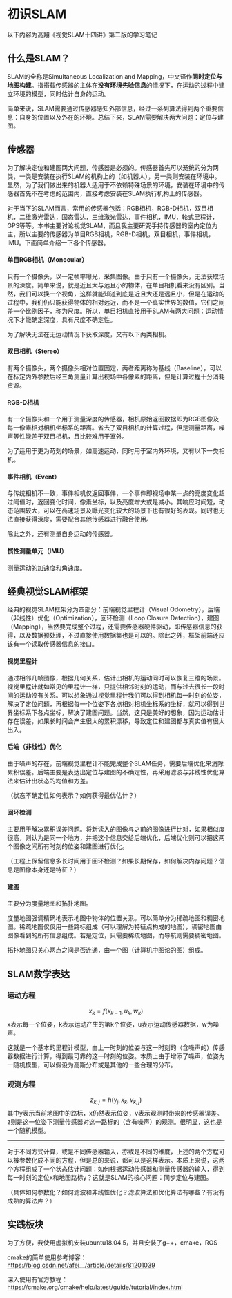 # 初识SLAM

以下内容为高翔《视觉SLAM十四讲》第二版的学习笔记

## 什么是SLAM？

SLAM的全称是Simultaneous Localization and Mapping，中文译作**同时定位与地图构建**。指搭载传感器的主体在**没有环境先验信息**的情况下，在运动的过程中建立环境的模型，同时估计自身的运动。

简单来说，SLAM需要通过传感器感知外部信息，经过一系列算法得到两个重要信息：自身的位置以及外在的环境。总结下来，SLAM需要解决两大问题：定位与建图。

## 传感器

为了解决定位和建图两大问题，传感器是必须的。传感器首先可以笼统的分为两类，一类是安装在执行SLAM的机构上的（如机器人），另一类则安装在环境中。显然，为了我们做出来的机器人适用于不依赖特殊场景的环境，安装在环境中的传感器首先不在考虑的范围内，直接考虑安装在SLAM执行机构上的传感器。

对于当下的SLAM而言，常用的传感器包括：RGB相机，RGB-D相机，双目相机，二维激光雷达，固态雷达，三维激光雷达，事件相机，IMU，轮式里程计，GPS等等。本书主要讨论视觉SLAM，而且我主要研究手持传感器的室内定位为主，所以主要的传感器为单目RGB相机，RGB-D相机，双目相机，事件相机，IMU。下面简单介绍一下各个传感器。

#### 单目RGB相机（Monocular）

只有一个摄像头，以一定帧率曝光，采集图像。由于只有一个摄像头，无法获取场景的深度。简单来说，就是近且大与远且小的物体，在单目相机看来没有区别。当然，我们可以换一个视角，这样就能知道到底是近且大还是远且小，但是在运动的过程中，我们仍只能获得物体的相对远近，而不是一个真实世界的数值，它们之间差一个比例因子，称为尺度。所以，单目相机直接用于SLAM有两大问题：运动情况下才能确定深度，具有尺度不确定性。



为了解决无法在无运动情况下获取深度，又有以下两类相机。

#### 双目相机（Stereo）

有两个摄像头，两个摄像头相对位置固定，两者距离称为基线（Baseline），可以在标定内外参数后经三角测量计算出视场中各像素的距离，但是计算过程十分消耗资源。

#### RGB-D相机

有一个摄像头和一个用于测量深度的传感器，相机原始返回数据即为RGB图像及每一像素相对相机坐标系的距离。省去了双目相机的计算过程，但是测量距离，噪声等性能差于双目相机，且比较难用于室外。



为了适用于更为苛刻的场景，如高速运动，同时用于室内外环境，又有以下一类相机。

#### 事件相机（Event）

与传统相机不一致，事件相机仅返回事件，一个事件即视场中某一点的亮度变化超过阈值时，返回变化时间，像素坐标，以及亮度增大或是减小。其响应时间短，动态范围较大，可以在高速场景及曝光变化较大的场景下也有很好的表现。同时也无法直接获得深度，需要配合其他传感器进行融合使用。



除此之外，还有测量自身运动的传感器。

#### 惯性测量单元（IMU）

测量运动的加速度和角速度。

## 经典视觉SLAM框架

经典的视觉SLAM框架分为四部分：前端视觉里程计（Visual Odometry），后端（非线性）优化（Optimization），回环检测（Loop Closure Detection），建图（Mapping），当然要完成整个过程，还需要传感器硬件驱动，即传感器信息的获得，以及数据预处理，不过直接使用数据集也是可以的。除此之外，框架前端还应该有一个读取传感器信息的接口。

#### 视觉里程计

通过相邻几帧图像，根据几何关系，估计出相机的运动同时可以恢复三维的场景。视觉里程计就如常见的里程计一样，只提供相邻时刻的运动，而与过去很长一段时间的运动没有关系。可以想象通过视觉里程计我们可以得到相机每一时刻的位姿，解决了定位问题，再根据每一个位姿下各点相对相机坐标系的坐标，就可以得到世界坐标系下各点坐标，解决了建图问题。当然，这只是美好的想象，因为运动估计存在误差，如果长时间会产生很大的累积漂移，导致定位和建图都与真实值有很大出入。

#### 后端（非线性）优化

由于噪声的存在，前端视觉里程计不能完成整个SLAM任务，需要后端优化来消除累积误差。后端主要是表达出定位与建图的不确定性，再采用滤波与非线性优化算法来估计出状态的均值和方差。

（状态不确定性如何表示？如何获得最优估计？）

#### 回环检测

主要用于解决累积误差问题。将新读入的图像与之前的图像进行比对，如果相似度很高，则认为是同一个地方，并把这个信息交给后端优化，后端优化则可以把这两个图像之间所有时刻的位姿和建图进行优化。

（工程上保留信息多长时间用于回环检测？如果长期保存，如何解决内存问题？信息是图像本身还是特征？）

#### 建图

主要分为度量地图和拓扑地图。

度量地图强调精确地表示地图中物体的位置关系。可以简单分为稀疏地图和稠密地图。稀疏地图仅仅用一些路标组成（可以理解为特征点构成的地图），稠密地图由图像看到的所有信息组成。若是定位，只需要稀疏地图，而导航则需要稠密地图。

拓扑地图只关心两点之间是否连通，由一个图（计算机中图论的图）组成。

## SLAM数学表达

### 运动方程

$$
x_k=f(x_{k-1},u_k,w_k)
$$
x表示每一个位姿，k表示运动产生的第k个位姿，u表示运动传感器数据，w为噪声。

这就是一个基本的里程计模型，由上一时刻的位姿与这一时刻的（含噪声的）传感器数据进行计算，得到最可靠的这一时刻的位姿。本质上由于增添了噪声，位姿为一随机模型，可以假设为高斯分布或是其他的一些合理的分布。

### 观测方程

$$
z_{k,j}=h(y_j,x_k,v_{k,j})
$$
其中y表示当前地图中的路标，x仍然表示位姿，v表示观测时带来的传感器误差。z则是这一位姿下测量传感器对这一路标的（含有噪声）的观测。很明显，这也是一个随机模型。

---

对于不同方式计算，或是不同传感器输入，亦或是不同的维度，上述的两个方程可以被参数化成不同的方程，但是总的来说，都可以是这样表示。本质上来说，这两个方程组成了一个状态估计问题：如何根据运动传感器和测量传感器的输入，得到每一时刻的定位x和地图路标y？这就是SLAM的核心问题：同步定位与建图。

（具体如何参数化？如何滤波和非线性优化？滤波算法和优化算法有哪些？有没有成熟的算法库？）



## 实践板块

为了方便，我使用虚拟机安装ubuntu18.04.5，并且安装了g++，cmake，ROS

cmake的简单使用参考博客：https://blog.csdn.net/afei__/article/details/81201039

深入使用有官方教程：https://cmake.org/cmake/help/latest/guide/tutorial/index.html
